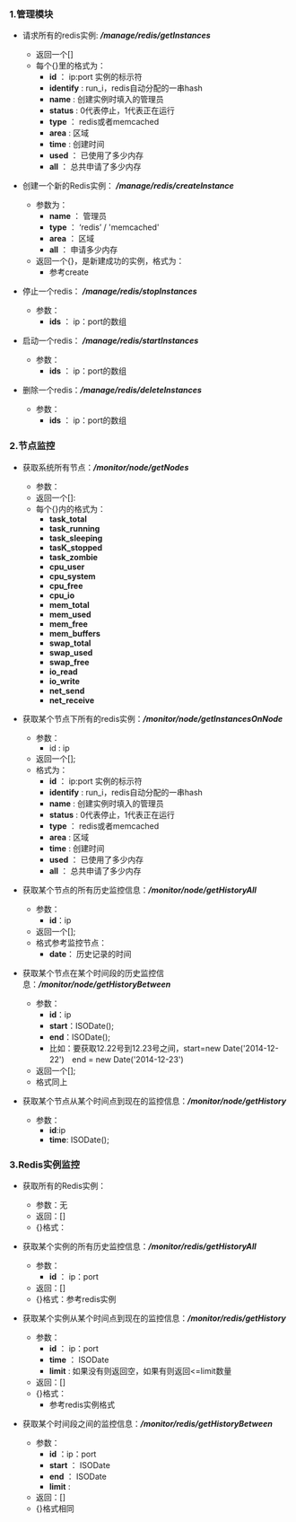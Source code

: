<h3>1.管理模块</h3>

 - 请求所有的redis实例: ***/manage/redis/getInstances***
	 - 返回一个[]
	 - 每个{}里的格式为：
		 - **id** ： ip:port 实例的标示符
		 - **identify** : run_i，redis自动分配的一串hash
		 - **name** : 创建实例时填入的管理员
		 - **status** : 0代表停止，1代表正在运行
		 - **type** ： redis或者memcached
		 - **area** : 区域
		 - **time** : 创建时间
		 - **used** ： 已使用了多少内存
		 - **all** ： 总共申请了多少内存

 - 创建一个新的Redis实例： ***/manage/redis/createInstance***
	 - 参数为：
		 - **name** ： 管理员
		 - **type** ： ‘redis’ / 'memcached'
		 - **area** ： 区域
		 - **all**  ： 申请多少内存
	 - 返回一个{}，是新建成功的实例，格式为：
	 	 - 参考create

 - 停止一个redis： ***/manage/redis/stopInstances***
	 - 参数：
		 - **ids** ： ip：port的数组
 
 - 启动一个redis： ***/manage/redis/startInstances***
	 - 参数：
		 - **ids** ： ip：port的数组

 - 删除一个redis：***/manage/redis/deleteInstances***
	 - 参数：
		 - **ids** ： ip：port的数组


<h3>2.节点监控</h3>

 - 获取系统所有节点：***/monitor/node/getNodes***
	 - 参数：
	 - 返回一个[]:
	 - 每个{}内的格式为：
		 - **task_total**
		 - **task_running**
		 - **task_sleeping**
		 - **tasK_stopped**
		 - **task_zombie**
		 - **cpu_user**
		 - **cpu_system**
		 - **cpu_free**
		 - **cpu_io**
		 - **mem_total**
		 - **mem_used**
		 - **mem_free**
		 - **mem_buffers**
		 - **swap_total**
		 - **swap_used**
		 - **swap_free**
		 - **io_read**
		 - **io_write**
		 - **net_send**
		 - **net_receive**

 - 获取某个节点下所有的redis实例：***/monitor/node/getInstancesOnNode***
	 - 参数：
		 - id : ip
	 - 返回一个[];
	 - 格式为：
		 - **id** ： ip:port 实例的标示符
		 - **identify** : run_i，redis自动分配的一串hash
		 - **name** : 创建实例时填入的管理员
		 - **status** : 0代表停止，1代表正在运行
		 - **type** ： redis或者memcached
		 - **area** : 区域
		 - **time** : 创建时间
		 - **used** ： 已使用了多少内存
		 - **all** ： 总共申请了多少内存

 - 获取某个节点的所有历史监控信息：***/monitor/node/getHistoryAll***
	 - 参数：
		 - **id**：ip
	 - 返回一个[];
	 - 格式参考监控节点：
		 - **date**： 历史记录的时间
 
 - 获取某个节点在某个时间段的历史监控信息：***/monitor/node/getHistoryBetween***
	 - 参数：
		 - **id**：ip
		 - **start**：ISODate();
		 - **end**：ISODate();
		 - 比如：要获取12.22号到12.23号之间，start=new Date('2014-12-22')　end = new Date('2014-12-23')
	 - 返回一个[];
	 - 格式同上
 
 - 获取某个节点从某个时间点到现在的监控信息：***/monitor/node/getHistory***
	 - 参数：
		 - **id**:ip
		 - **time**: ISODate();

<h3>3.Redis实例监控</h3>

 - 获取所有的Redis实例：
	 - 参数：无
	 - 返回：[]
	 - {}格式：


 - 获取某个实例的所有历史监控信息：***/monitor/redis/getHistoryAll***
	 - 参数：
		 - **id** ： ip：port
	 - 返回：[]
	 - {}格式：参考redis实例

 - 获取某个实例从某个时间点到现在的监控信息：***/monitor/redis/getHistory***
	 - 参数：
		 - **id** ： ip：port
		 - **time** ： ISODate
		 - **limit** : 如果没有则返回空，如果有则返回<=limit数量 
	 - 返回：[]
	 - {}格式：
		 - 参考redis实例格式

 - 获取某个时间段之间的监控信息：***/monitor/redis/getHistoryBetween***
	 - 参数：
		 - **id** ：ip：port
		 - **start** ： ISODate
		 - **end** ： ISODate
		 - **limit** : 
	 - 返回：[]
	 - {}格式相同
		